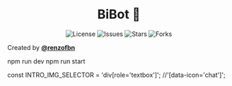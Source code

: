 
<h1 align="center"> BiBot 💬</h1>

<p align="center">
  <img src="https://img.shields.io/github/license/renzofbn/bibot?style=flat-square" alt="License" />
  <img src="https://img.shields.io/github/issues/renzofbn/bibot?style=flat-square" alt="Issues" />
  <img src="https://img.shields.io/github/stars/renzofbn/bibot?style=flat-square" alt="Stars" />
  <img src="https://img.shields.io/github/forks/renzofbn/bibot?style=flat-square" alt="Forks" />
</p>


Created by [**@renzofbn**](https://github.com/renzofbn)


npm run dev
npm run start

const INTRO_IMG_SELECTOR = 'div[role=\'textbox\']'; //'[data-icon=\'chat\']';